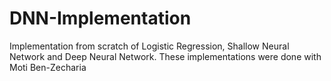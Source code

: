 # DNN-Implementation
Implementation from scratch of Logistic Regression, Shallow Neural Network and Deep Neural Network.
These implementations were done with Moti Ben-Zecharia
